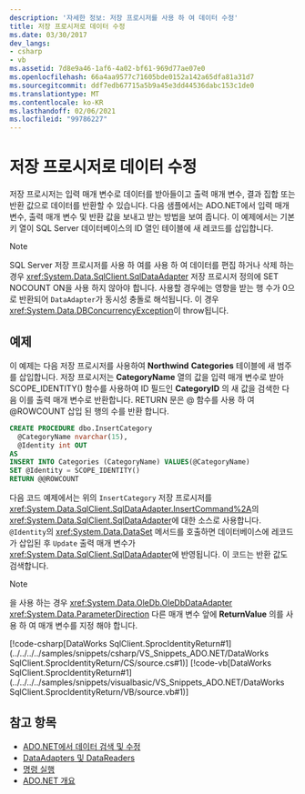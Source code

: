 ```yaml
---
description: '자세한 정보: 저장 프로시저를 사용 하 여 데이터 수정'
title: 저장 프로시저로 데이터 수정
ms.date: 03/30/2017
dev_langs:
- csharp
- vb
ms.assetid: 7d8e9a46-1af6-4a02-bf61-969d77ae07e0
ms.openlocfilehash: 66a4aa9577c71605bde0152a142a65dfa81a31d7
ms.sourcegitcommit: ddf7edb67715a5b9a45e3dd44536dabc153c1de0
ms.translationtype: MT
ms.contentlocale: ko-KR
ms.lasthandoff: 02/06/2021
ms.locfileid: "99786227"
---
```

# <a name="modifying-data-with-stored-procedures"></a>저장 프로시저로 데이터 수정

저장 프로시저는 입력 매개 변수로 데이터를 받아들이고 출력 매개 변수, 결과 집합 또는 반환 값으로 데이터를 반환할 수 있습니다. 다음 샘플에서는 ADO.NET에서 입력 매개 변수, 출력 매개 변수 및 반환 값을 보내고 받는 방법을 보여 줍니다. 이 예제에서는 기본 키 열이 SQL Server 데이터베이스의 ID 열인 테이블에 새 레코드를 삽입합니다.  
  
> [!NOTE]
> SQL Server 저장 프로시저를 사용 하 여를 사용 하 여 데이터를 편집 하거나 삭제 하는 경우 <xref:System.Data.SqlClient.SqlDataAdapter> 저장 프로시저 정의에 SET NOCOUNT ON을 사용 하지 않아야 합니다. 사용할 경우에는 영향을 받는 행 수가 0으로 반환되어 `DataAdapter`가 동시성 충돌로 해석됩니다. 이 경우 <xref:System.Data.DBConcurrencyException>이 throw됩니다.  
  
## <a name="example"></a>예제  

 이 예제는 다음 저장 프로시저를 사용하여 **Northwind** **Categories** 테이블에 새 범주를 삽입합니다. 저장 프로시저는 **CategoryName** 열의 값을 입력 매개 변수로 받아 SCOPE_IDENTITY() 함수를 사용하여 ID 필드인 **CategoryID** 의 새 값을 검색한 다음 이를 출력 매개 변수로 반환합니다. RETURN 문은 @ 함수를 사용 하 여 @ROWCOUNT 삽입 된 행의 수를 반환 합니다.  
  
```sql
CREATE PROCEDURE dbo.InsertCategory  
  @CategoryName nvarchar(15),  
  @Identity int OUT  
AS  
INSERT INTO Categories (CategoryName) VALUES(@CategoryName)  
SET @Identity = SCOPE_IDENTITY()  
RETURN @@ROWCOUNT  
```  
  
 다음 코드 예제에서는 위의 `InsertCategory` 저장 프로시저를 <xref:System.Data.SqlClient.SqlDataAdapter.InsertCommand%2A>의 <xref:System.Data.SqlClient.SqlDataAdapter>에 대한 소스로 사용합니다. `@Identity`의 <xref:System.Data.DataSet> 메서드를 호출하면 데이터베이스에 레코드가 삽입된 후 `Update` 출력 매개 변수가 <xref:System.Data.SqlClient.SqlDataAdapter>에 반영됩니다. 이 코드는 반환 값도 검색합니다.  
  
> [!NOTE]
> 을 사용 하는 경우 <xref:System.Data.OleDb.OleDbDataAdapter> <xref:System.Data.ParameterDirection> 다른 매개 변수 앞에 **ReturnValue** 의를 사용 하 여 매개 변수를 지정 해야 합니다.  
  
 [!code-csharp[DataWorks SqlClient.SprocIdentityReturn#1](../../../../samples/snippets/csharp/VS_Snippets_ADO.NET/DataWorks SqlClient.SprocIdentityReturn/CS/source.cs#1)]
 [!code-vb[DataWorks SqlClient.SprocIdentityReturn#1](../../../../samples/snippets/visualbasic/VS_Snippets_ADO.NET/DataWorks SqlClient.SprocIdentityReturn/VB/source.vb#1)]  
  
## <a name="see-also"></a>참고 항목

- [ADO.NET에서 데이터 검색 및 수정](retrieving-and-modifying-data.md)
- [DataAdapters 및 DataReaders](dataadapters-and-datareaders.md)
- [명령 실행](executing-a-command.md)
- [ADO.NET 개요](ado-net-overview.md)
